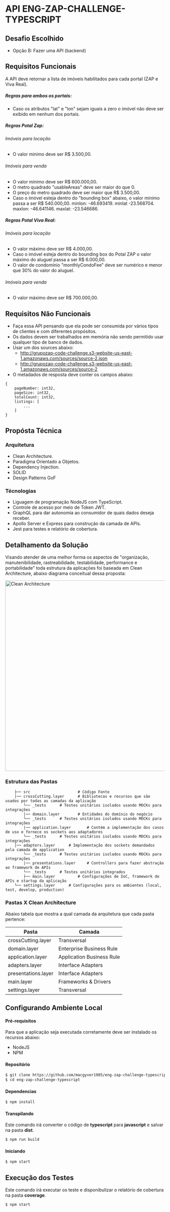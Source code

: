 # API ENG-ZAP-CHALLENGE-TYPESCRIPT

## Desafio Escolhido

- Opção B: Fazer uma API (backend)

## Requisitos Funcionais

A API deve retornar a lista de imóveis habilitados para cada portal (ZAP e Viva Real).

##### Regras para ambos os portais:
- Caso os atributos "lat" e "lon" sejam iguais a zero o imóvel não deve ser exibido em nenhum dos portais.

##### Regras Potal Zap:

###### Imóveis para locação

- O valor mínimo deve ser R$ 3.500,00.

###### Imóveis para venda

- O valor mínimo deve ser R$ 600.000,00.
- O metro quadrado "usableAreas" deve ser maior do que 0.
- O preço do metro quadrado deve ser maior que R$ 3.500,00.
- Caso o imóvel esteja dentro do "bounding box" abaixo, o valor mínimo passa a ser R$ 540.000,00.
	minlon: -46.693419.
	minlat -23.568704.
	maxlon: -46.641146.
	maxlat: -23.546686.

##### Regras Potal Viva Real:

###### Imóveis para locação

- O valor máximo deve ser R$ 4.000,00.
- Caso o imóvel esteja dentro do bounding box do Potal ZAP o valor máximo do aluguel passa a ser R$ 6.000,00.
- O valor de condomínio "monthlyCondoFee" deve ser numérico e menor que 30% do valor do aluguel.

###### Imóveis para venda

- O valor máximo deve ser R$ 700.000,00.

## Requisitos Não Funcionais

- Faça essa API pensando que ela pode ser consumida por vários tipos de clientes e com diferentes propósitos.
- Os dados devem ser trabalhados em memória não sendo permitido usar qualquer tipo de banco de dados.
- Usar um dos sources abaixo:
	- http://grupozap-code-challenge.s3-website-us-east-1.amazonaws.com/sources/source-2.json
	- http://grupozap-code-challenge.s3-website-us-east-1.amazonaws.com/sources/source-2
- O metadados de resposta deve conter os campos abaixo:
```
{
	pageNumber: int32,
	pageSize: int32,
	totalCount: int32,
	listings: [
		...
	]
}
```

## Propósta Técnica

### Arquitetura

- Clean Architecture.
- Paradigma Orientado a Objetos.
- Dependency Injection.
- SOLID
- Design Patterns GoF

### Técnologias

- Liguagem de programação NodeJS com TypeScript.
- Controle de acesso por meio de Token JWT.
- GraphQL para dar autonomia ao consumidor de quais dados deseja receber.
- Apollo Server e Express para construção da camada de APIs.
- Jest para testes e relatório de cobertura.

## Detalhamento da Solução

Visando atender de uma melhor forma os aspectos de "organização, manutenibilidade, rastreabilidade, testabilidade, performance e portabilidade" toda estrutura da aplicações foi baseada em Clean Architecture, abaixo diagrama conceitual dessa proposta:

<img src="https://github.com/macgyver1985/eng-zap-challenge-typescript/blob/master/docs/CleanArchitecture.png" alt="Clean Architecture" width="600">

### Estrutura das Pastas

```
	├── src                    	# Código Fonte
	|── crossCutting.layer		# Bibliotecas e recursos que são usados por todas as camadas da aplicação
		└── _tests		# Testes unitários isolados usando MOCKs para integrações
       	|── domain.layer		# Entidades do domínio do negócio
		└── _tests		# Testes unitários isolados usando MOCKs para integrações
       	|── application.layer		# Contém a implementação dos casos de uso e fornece os sockets aos adaptadores
		└── _tests		# Testes unitários isolados usando MOCKs para integrações
	|── adapters.layer		# Implementação dos sockets demandados pela camada de application
		└── _tests		# Testes unitários isolados usando MOCKs para integrações
       	|── presentations.layer		# Controllers para fazer abstração ao framework de APIs
		└── _tests		# Testes unitários integrados
       	├── main.layer			# Configurações de IoC, framework de APIs e startup da aplicação
	└── settings.layer		# Configurações para os ambientes (local, test, develop, production)
```

### Pastas X Clean Architecture

Abaixo tabela que mostra a qual camada da arquitetura que cada pasta pertence:

| Pasta | Camada |
| ------ | ------ |
| crossCutting.layer | Transversal |
| domain.layer | Enterprise Business Rule |
| application.layer | Application Business Rule |
| adapters.layer | Interface Adapters |
| presentations.layer | Interface Adapters |
| main.layer | Frameworks & Drivers |
| settings.layer | Transversal |

## Configurando Ambiente Local

#### Pré-requisitos

Para que a aplicação seja executada corretamente deve ser instalado os recursos abaixo:

- NodeJS
- NPM

#### Repositório
```bash
$ git clone https://github.com/macgyver1985/eng-zap-challenge-typescript.git
$ cd eng-zap-challenge-typescript
```

#### Dependencias

```bash
$ npm install
```

#### Transpilando

Este comando irá converter o código de **typescript** para **javascript** e salvar na pasta **dist**.
 
```bash
$ npm run build
```

#### Iniciando

```bash
$ npm start
```

## Execução dos Testes

Este comando irá executar os teste e disponibulizar o relatório de cobertura na pasta **coverage**.

```bash
$ npm start
```
